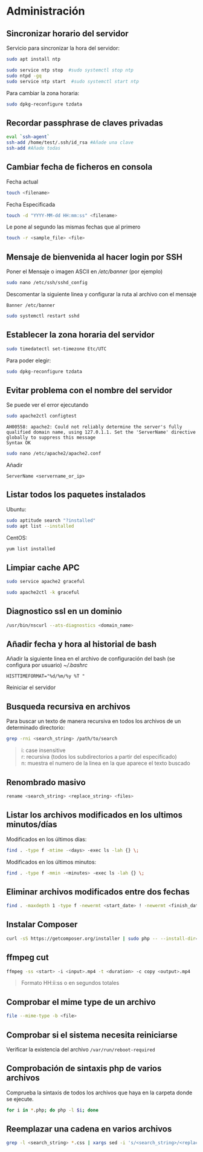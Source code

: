 # Administración

## Sincronizar horario del servidor

Servicio para sincronizar la hora del servidor:

```bash
sudo apt install ntp

sudo service ntp stop  #sudo systemctl stop ntp
sudo ntpd -gq
sudo service ntp start  #sudo systemctl start ntp
```

Para cambiar la zona horaria:

```bash
sudo dpkg-reconfigure tzdata
```
## Recordar passphrase de claves privadas

```bash
eval `ssh-agent`
ssh-add /home/test/.ssh/id_rsa #Añade una clave
ssh-add #Añade todas
```

## Cambiar fecha de ficheros en consola

Fecha actual

````bash
touch <filename>
````

Fecha Especificada

````bash
touch -d "YYYY-MM-dd HH:mm:ss" <filename>
````

Le pone al segundo las mismas fechas que al primero

````bash
touch -r <sample_file> <file>
````

## Mensaje de bienvenida al hacer login por SSH

Poner el Mensaje o imagen ASCII en */etc/banner* (por ejemplo)

````bash
sudo nano /etc/ssh/sshd_config
````

Descomentar la siguiente linea y configurar la ruta al archivo con el mensaje

````
Banner /etc/banner
````

````bash
sudo systemctl restart sshd
````

## Establecer la zona horaria del servidor

````bash
sudo timedatectl set-timezone Etc/UTC
````

Para poder elegir:

````bash
sudo dpkg-reconfigure tzdata
````

## Evitar problema con el nombre del servidor

Se puede ver el error ejecutando

````bash
sudo apache2ctl configtest
````

````
AH00558: apache2: Could not reliably determine the server's fully qualified domain name, using 127.0.1.1. Set the 'ServerName' directive globally to suppress this message
Syntax OK
````

````bash
sudo nano /etc/apache2/apache2.conf
````

Añadir

````
ServerName <servername_or_ip>
````

## Listar todos los paquetes instalados

Ubuntu:

````bash
sudo aptitude search "?installed"
sudo apt list --installed
````

CentOS:

````bash
yum list installed
````

## Limpiar cache APC

````bash
sudo service apache2 graceful
````

````bash
sudo apache2ctl -k graceful
````

## Diagnostico ssl en un dominio

````bash
/usr/bin/nscurl --ats-diagnostics <domain_name>
````

## Añadir fecha y hora al historial de bash

Añadir la siguiente linea en el archivo de configuración del bash (se configura por usuario) *~/.bashrc*

````
HISTTIMEFORMAT="%d/%m/%y %T "
````

Reiniciar el servidor

## Busqueda recursiva en archivos

Para buscar un texto de manera recursiva en todos los archivos de un determinado directorio:

````bash
grep -rni <search_string> /path/to/search
````

> i: case insensitive  
> r: recursiva (todos los subdirectorios a partir del especificado)  
> n: muestra el numero de la linea en la que aparece el texto buscado

## Renombrado masivo

````bash
rename <search_string> <replace_string> <files>
````

## Listar los archivos modificados en los ultimos minutos/días

Modificados en los últimos días:

````bash
find . -type f -mtime -<days> -exec ls -lah {} \;
````

Modificados en los últimos minutos:

````bash
find . -type f -mmin -<minutes> -exec ls -lah {} \;
````

## Eliminar archivos modificados entre dos fechas

````bash
find . -maxdepth 1 -type f -newermt <start_date> ! -newermt <finish_date> -delete
````

## Instalar Composer

````bash
curl -sS https://getcomposer.org/installer | sudo php -- --install-dir=/usr/local/bin --filename=composer
````

## ffmpeg cut

````bash
ffmpeg -ss <start> -i <input>.mp4 -t <duration> -c copy <output>.mp4
````

> Formato HH:ii:ss o en segundos totales

## Comprobar el mime type de un archivo

````bash
file --mime-type -b <file>
````

## Comprobar si el sistema necesita reiniciarse

Verificar la existencia del archivo `/var/run/reboot-required`

## Comprobación de sintaxis php de varios archivos

Comprueba la sintaxis de todos los archivos que haya en la carpeta donde se ejecute.

````bash
for i in *.php; do php -l $i; done
````

## Reemplazar una cadena en varios archivos

````bash
grep -l <search_string> *.css | xargs sed -i 's/<search_string>/<replace_string>/g'
````